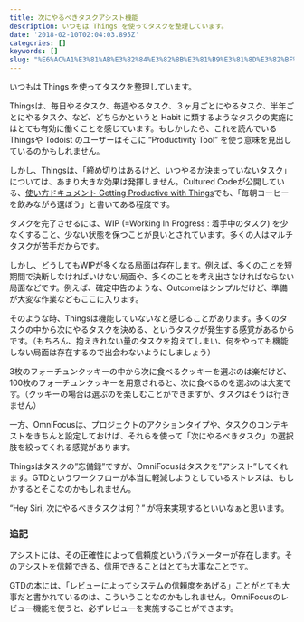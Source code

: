 ```yaml
---
title: 次にやるべきタスクアシスト機能
description: いつもは Things を使ってタスクを整理しています。
date: '2018-02-10T02:04:03.895Z'
categories: []
keywords: []
slug: "%E6%AC%A1%E3%81%AB%E3%82%84%E3%82%8B%E3%81%B9%E3%81%8D%E3%82%BF%E3%82%B9%E3%82%AF%E3%82%A2%E3%82%B7%E3%82%B9%E3%83%88%E6%A9%9F%E8%83%BD"
---
```

いつもは Things を使ってタスクを整理しています。

Thingsは、毎日やるタスク、毎週やるタスク、３ヶ月ごとにやるタスク、半年ごとにやるタスク、など、どちらかというと Habit に類するようなタスクの実施にはとても有効に働くことを感じています。もしかしたら、これを読んでいる Thingsや Todoist のユーザーはそこに “Productivity Tool” を使う意味を見出しているのかもしれません。

しかし、Thingsは、「締め切りはあるけど、いつやるか決まっていないタスク」については、あまり大きな効果は発揮しません。Cultured Codeが公開している、[使い方ドキュメント Getting Productive with Things](https://culturedcode.com/things/guide/)でも、「毎朝コーヒーを飲みながら選ぼう」と書いてある程度です。

タスクを完了させるには、WIP (=Working In Progress : 着手中のタスク) を少なくすること、少ない状態を保つことが良いとされています。多くの人はマルチタスクが苦手だからです。

しかし、どうしてもWIPが多くなる局面は存在します。例えば、多くのことを短期間で決断しなければいけない局面や、多くのことを考え出さなければならない局面などです。例えば、確定申告のような、Outcomeはシンプルだけど、準備が大変な作業などもここに入ります。

そのような時、Thingsは機能していないなと感じることがあります。多くのタスクの中から次にやるタスクを決める、というタスクが発生する感覚があるからです。（もちろん、抱えきれない量のタスクを抱えてしまい、何をやっても機能しない局面は存在するので出会わないようにしましょう）

3枚のフォーチュンクッキーの中から次に食べるクッキーを選ぶのは楽だけど、100枚のフォーチュンクッキーを用意されると、次に食べるのを選ぶのは大変です。（クッキーの場合は選ぶのを楽しむことができますが、タスクはそうは行きません）

一方、OmniFocusは、プロジェクトのアクションタイプや、タスクのコンテキストをきちんと設定しておけば、それらを使って「次にやるべきタスク」の選択肢を絞ってくれる感覚があります。

Thingsはタスクの”忘備録”ですが、OmniFocusはタスクを”アシスト”してくれます。GTDというワークフローが本当に軽減しようとしているストレスは、もしかするとそこなのかもしれません。

“Hey Siri, 次にやるべきタスクは何？” が将来実現するといいなぁと思います。

### 追記

アシストには、その正確性によって信頼度というパラメーターが存在します。そのアシストを信頼できる、信用できることはとても大事なことです。

GTDの本には、「レビューによってシステムの信頼度をあげる」ことがとても大事だと書かれているのは、こういうことなのかもしれません。OmniFocusのレビュー機能を使うと、必ずレビューを実施することができます。
